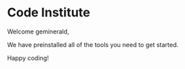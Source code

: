 # Code Institute

Welcome geminerald,

We have preinstalled all of the tools you need to get started.

Happy coding!